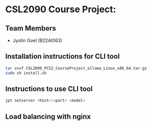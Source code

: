 # CSL2090 Course Project:

## Team Members
- Jyotin Goel (B22AI063)

## Installation instructions for CLI tool

```bash
tar zxvf CSL2090_PCS2_CourseProject_ollama_Linux_x86_64.tar.gz
sudo sh install.sh
```

## Instructions to use CLI tool

```bash
jpt setserver <host>:<port> <model>
```

## Load balancing with nginx
